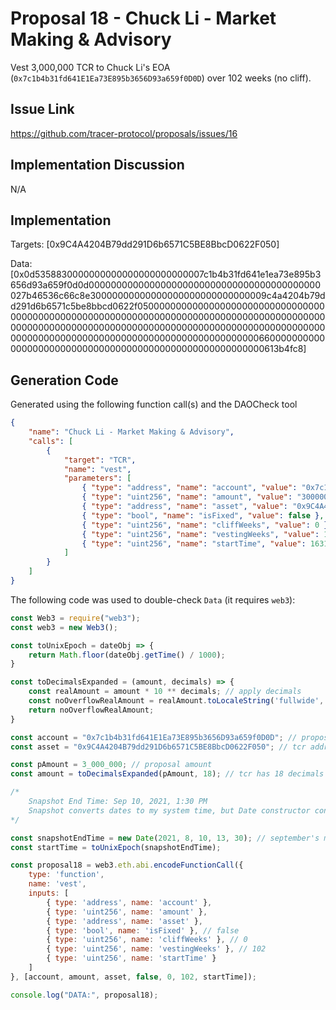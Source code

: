 # Proposal 18 - Chuck Li - Market Making & Advisory
Vest 3,000,000 TCR to Chuck Li's EOA (`0x7c1b4b31fd641E1Ea73E895b3656D93a659f0D0D`) over 102 weeks (no cliff).

## Issue Link
https://github.com/tracer-protocol/proposals/issues/16

## Implementation Discussion
N/A

## Implementation
Targets: [0x9C4A4204B79dd291D6b6571C5BE8BbcD0622F050]

Data: [0x0d5358830000000000000000000000007c1b4b31fd641e1ea73e895b3656d93a659f0d0d000000000000000000000000000000000000000000027b46536c66c8e30000000000000000000000000000009c4a4204b79dd291d6b6571c5be8bbcd0622f05000000000000000000000000000000000000000000000000000000000000000000000000000000000000000000000000000000000000000000000000000000000000000000000000000000000000000000000000000000000000000000000006600000000000000000000000000000000000000000000000000000000613b4fc8]

## Generation Code
Generated using the following function call(s) and the DAOCheck tool
```json
{
    "name": "Chuck Li - Market Making & Advisory",
    "calls": [
        {
            "target": "TCR",
            "name": "vest",
            "parameters": [
                { "type": "address", "name": "account", "value": "0x7c1b4b31fd641E1Ea73E895b3656D93a659f0D0D" },
                { "type": "uint256", "name": "amount", "value": "3000000000000000000000000" },
                { "type": "address", "name": "asset", "value": "0x9C4A4204B79dd291D6b6571C5BE8BbcD0622F050" },
                { "type": "bool", "name": "isFixed", "value": false },
                { "type": "uint256", "name": "cliffWeeks", "value": 0 },
                { "type": "uint256", "name": "vestingWeeks", "value": 102 },
                { "type": "uint256", "name": "startTime", "value": 1631277000 }
            ]
        }
    ]
}
```
The following code was used to double-check `Data` (it requires `web3`):
```javascript
const Web3 = require("web3");
const web3 = new Web3();

const toUnixEpoch = dateObj => {
    return Math.floor(dateObj.getTime() / 1000);
}

const toDecimalsExpanded = (amount, decimals) => {
    const realAmount = amount * 10 ** decimals; // apply decimals
    const noOverflowRealAmount = realAmount.toLocaleString('fullwide', {useGrouping:false}); // return str (to prevent overflow) & remove scientific notation
    return noOverflowRealAmount;
}

const account = "0x7c1b4b31fd641E1Ea73E895b3656D93a659f0D0D"; // proposal account
const asset = "0x9C4A4204B79dd291D6b6571C5BE8BbcD0622F050"; // tcr address

const pAmount = 3_000_000; // proposal amount
const amount = toDecimalsExpanded(pAmount, 18); // tcr has 18 decimals

/*
    Snapshot End Time: Sep 10, 2021, 1:30 PM
    Snapshot converts dates to my system time, but Date constructor converts from system back to UTC
*/

const snapshotEndTime = new Date(2021, 8, 10, 13, 30); // september's monthIndex = 8
const startTime = toUnixEpoch(snapshotEndTime);

const proposal18 = web3.eth.abi.encodeFunctionCall({
    type: 'function',
    name: 'vest',
    inputs: [
        { type: 'address', name: 'account' },
        { type: 'uint256', name: 'amount' },
        { type: 'address', name: 'asset' },
        { type: 'bool', name: 'isFixed' }, // false
        { type: 'uint256', name: 'cliffWeeks' }, // 0
        { type: 'uint256', name: 'vestingWeeks' }, // 102
        { type: 'uint256', name: 'startTime' }
    ]
}, [account, amount, asset, false, 0, 102, startTime]);

console.log("DATA:", proposal18);
```
